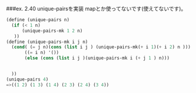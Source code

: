 ###ex. 2.40
unique-pairsを実装
mapとか使ってないです(使えてないです)。

```scheme
(define (unique-pairs n)
  (if (< 1 n)
      (unique-pairs-mk 1 2 n)
   ))
(define (unique-pairs-mk i j n)
  (cond( (= j n)(cons (list i j ) (unique-pairs-mk(+ i 1)(+ i 2) n )))
       ((= i n) '())
       (else (cons (list i j )(unique-pairs-mk i (+ j 1 ) n)))


  ))
(unique-pairs 4)
=>((1 2) (1 3) (1 4) (2 3) (2 4) (3 4))
```

